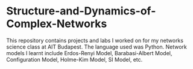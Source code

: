# Structure-and-Dynamics-of-Complex-Networks
This repository contains projects and labs I worked on for my networks science class at AIT Budapest.
The language used was Python.
Network models I learnt include Erdos-Renyi Model, Barabasi-Albert Model, Configuration Model, Holme-Kim Model, SI Model, etc.
